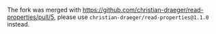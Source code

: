 The fork was merged with https://github.com/christian-draeger/read-properties/pull/5, please use `christian-draeger/read-properties@1.1.0` instead.

